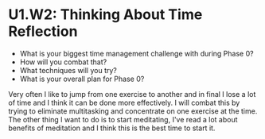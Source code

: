 # U1.W2: Thinking About Time Reflection

* What is your biggest time management challenge with during Phase 0?
* How will you combat that?
* What techniques will you try?
* What is your overall plan for Phase 0?

Very often I like to  jump from one exercise to another and in final I lose a lot of time and I think it can be done more effectively. I will combat this by trying to eliminate multitasking and concentrate on one exercise at the time.
The other thing I want to do is to start meditating, I've read a lot about benefits of meditation and I think this is the best time to start it.

